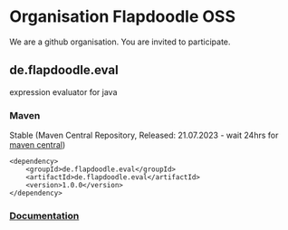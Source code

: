 # Organisation Flapdoodle OSS

We are a github organisation. You are invited to participate.

## de.flapdoodle.eval

expression evaluator for java

### Maven

Stable (Maven Central Repository, Released: 21.07.2023 - wait 24hrs for [maven central](http://repo1.maven.org/maven2/de/flapdoodle/java8/de.flapdoodle.java8/maven-metadata.xml))

	<dependency>
		<groupId>de.flapdoodle.eval</groupId>
		<artifactId>de.flapdoodle.eval</artifactId>
		<version>1.0.0</version>
	</dependency>

### [Documentation](docs/HowTo.md)

